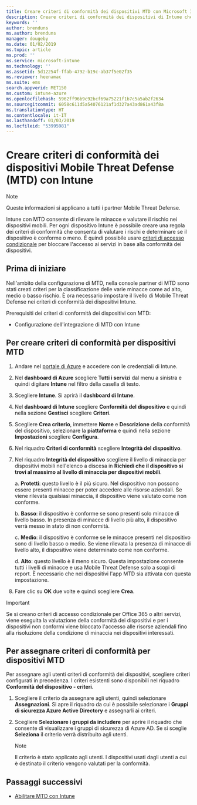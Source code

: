 ```yaml
---
title: Creare criteri di conformità dei dispositivi MTD con Microsoft Intune | Microsoft Intune
description: Creare criteri di conformità dei dispositivi di Intune che usano i livelli di minaccia del partner MTD per determinare se un dispositivo mobile può accedere alle risorse aziendali.
keywords: ''
author: brenduns
ms.author: brenduns
manager: dougeby
ms.date: 01/02/2019
ms.topic: article
ms.prod: ''
ms.service: microsoft-intune
ms.technology: ''
ms.assetid: 5d12254f-ffab-4792-b19c-ab37f5e02f35
ms.reviewer: heenamac
ms.suite: ems
search.appverid: MET150
ms.custom: intune-azure
ms.openlocfilehash: 5962ff96b9c92bcf69a75221f1b7c5a5ab2f2634
ms.sourcegitcommit: 6058c611d5a54076121af1d327a43ad861a43f8a
ms.translationtype: HT
ms.contentlocale: it-IT
ms.lasthandoff: 01/03/2019
ms.locfileid: "53995981"
---
```

# <a name="create-mobile-threat-defense-mtd-device-compliance-policy-with-intune"></a>Creare criteri di conformità dei dispositivi Mobile Threat Defense (MTD) con Intune

> [!NOTE] 
> Queste informazioni si applicano a tutti i partner Mobile Threat Defense.

Intune con MTD consente di rilevare le minacce e valutare il rischio nei dispositivi mobili. Per ogni dispositivo Intune è possibile creare una regola dei criteri di conformità che consenta di valutare i rischi e determinare se il dispositivo è conforme o meno. È quindi possibile usare [criteri di accesso condizionale](create-conditional-access-intune.md) per bloccare l'accesso ai servizi in base alla conformità dei dispositivi.

## <a name="before-you-begin"></a>Prima di iniziare

Nell'ambito della configurazione di MTD, nella console partner di MTD sono stati creati criteri per la classificazione delle varie minacce come ad alto, medio o basso rischio. È ora necessario impostare il livello di Mobile Threat Defense nei criteri di conformità dei dispositivi Intune.

Prerequisiti dei criteri di conformità dei dispositivi con MTD:

-   Configurazione dell'integrazione di MTD con Intune

## <a name="to-create-an-mtd-device-compliance-policy"></a>Per creare criteri di conformità per dispositivi MTD

1.  Andare nel [portale di Azure](https://portal.azure.com/) e accedere con le credenziali di Intune.

2.  Nel **dashboard di Azure** scegliere **Tutti i servizi** dal menu a sinistra e quindi digitare **Intune** nel filtro della casella di testo.

3.  Scegliere **Intune**. Si aprirà il **dashboard di Intune**.

4. Nel **dashboard di Intune** scegliere **Conformità del dispositivo** e quindi nella sezione **Gestisci** scegliere **Criteri**.

5.  Scegliere **Crea criterio**, immettere **Nome** e **Descrizione** della conformità del dispositivo, selezionare la **piattaforma** e quindi nella sezione **Impostazioni** scegliere **Configura**.

6.  Nel riquadro **Criteri di conformità** scegliere **Integrità del dispositivo**.

7.  Nel riquadro **Integrità del dispositivo** scegliere il livello di minaccia per dispositivi mobili nell'elenco a discesa in **Richiedi che il dispositivo si trovi al massimo al livello di minaccia per dispositivi mobili**.

    a.  **Protetti**: questo livello è il più sicuro. Nel dispositivo non possono essere presenti minacce per poter accedere alle risorse aziendali. Se viene rilevata qualsiasi minaccia, il dispositivo viene valutato come non conforme.

    b.  **Basso**: il dispositivo è conforme se sono presenti solo minacce di livello basso. In presenza di minacce di livello più alto, il dispositivo verrà messo in stato di non conformità.

    c.  **Medio**: il dispositivo è conforme se le minacce presenti nel dispositivo sono di livello basso o medio. Se viene rilevata la presenza di minacce di livello alto, il dispositivo viene determinato come non conforme.

    d.  **Alto**: questo livello è il meno sicuro. Questa impostazione consente tutti i livelli di minacce e usa Mobile Threat Defense solo a scopi di report. È necessario che nei dispositivi l'app MTD sia attivata con questa impostazione.

8.  Fare clic su **OK** due volte e quindi scegliere **Crea**.

> [!IMPORTANT]
> Se si creano criteri di accesso condizionale per Office 365 o altri servizi, viene eseguita la valutazione della conformità dei dispositivi e per i dispositivi non conformi viene bloccato l'accesso alle risorse aziendali fino alla risoluzione della condizione di minaccia nei dispositivi interessati.

## <a name="to-assign-an-mtd-device-compliance-policy"></a>Per assegnare criteri di conformità per dispositivi MTD

Per assegnare agli utenti criteri di conformità dei dispositivi, scegliere criteri configurati in precedenza. I criteri esistenti sono disponibili nel riquadro **Conformità del dispositivo - criteri**.

1. Scegliere il criterio da assegnare agli utenti, quindi selezionare **Assegnazioni**. Si apre il riquadro da cui è possibile selezionare i **Gruppi di sicurezza Azure Active Directory** e assegnarli ai criteri.

2. Scegliere **Selezionare i gruppi da includere** per aprire il riquadro che consente di visualizzare i gruppi di sicurezza di Azure AD.  Se si sceglie **Seleziona** il criterio verrà distribuito agli utenti.

    > [!NOTE] 
    > Il criterio è stato applicato agli utenti. I dispositivi usati dagli utenti a cui è destinato il criterio vengono valutati per la conformità.

## <a name="next-steps"></a>Passaggi successivi

- [Abilitare MTD con Intune](mtd-connector-enable.md)